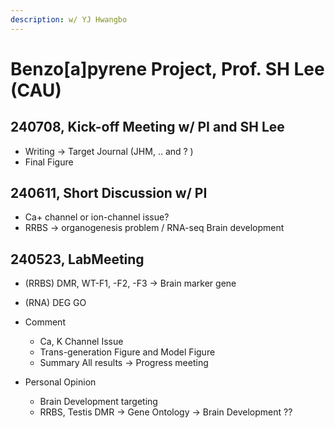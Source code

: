 ```yaml
---
description: w/ YJ Hwangbo
---
```


# Benzo\[a]pyrene Project, Prof. SH Lee (CAU)

## 240708, Kick-off Meeting w/ PI and SH Lee

* Writing -> Target Journal (JHM, .. and  ? )
* Final Figure

## 240611, Short Discussion w/ PI

* Ca+ channel or ion-channel issue?
* RRBS -> organogenesis problem / RNA-seq Brain development

## 240523, LabMeeting

* (RRBS) DMR, WT-F1, -F2, -F3 -> Brain marker gene
* (RNA) DEG GO
* Comment&#x20;
  * Ca, K Channel Issue
  * Trans-generation Figure and Model Figure
  * Summary All results -> Progress meeting
*   Personal Opinion

    * Brain Development targeting
    * RRBS, Testis DMR -> Gene Ontology -> Brain Development ??

